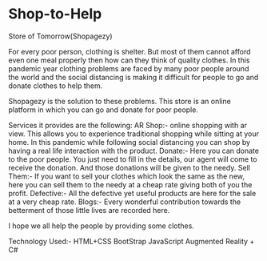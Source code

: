 # Shop-to-Help

Store of Tomorrow(Shopagezy)

For every poor person, clothing is shelter. But most of them cannot afford even one meal properly then how can they think of quality clothes.
In this pandemic year clothing problems are faced by many poor people around the world and the social distancing is making it difficult for people to go and donate clothes to help them.

Shopagezy is the solution to these problems.
This store is an online platform in which you can go and donate for poor people.

Services it provides are the following:
AR Shop:- online shopping with ar view. This allows you to experience traditional shopping while sitting at your home. In this pandemic while following social distancing you can shop by having a real life interaction with the product.
Donate:- Here you can donate to the poor people. You just need to fill in the details, our agent will come to receive the donation. And those donations will be given to the needy.
Sell Them:- If you want to sell your clothes which look the same as the new, here you can sell them to the needy at a cheap rate giving both of you the profit.
Defective:- All the defective yet useful products are here for the sale at a very cheap rate.
Blogs:- Every wonderful contribution towards the betterment of those little lives are recorded here.

I hope we all help the people by providing some clothes.

Technology Used:-
HTML+CSS
BootStrap
JavaScript
Augmented Reality + C#
